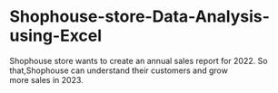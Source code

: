 # Shophouse-store-Data-Analysis-using-Excel
Shophouse store wants to create an annual sales report for 2022. So that,Shophouse can understand their customers and grow more sales in 2023.
